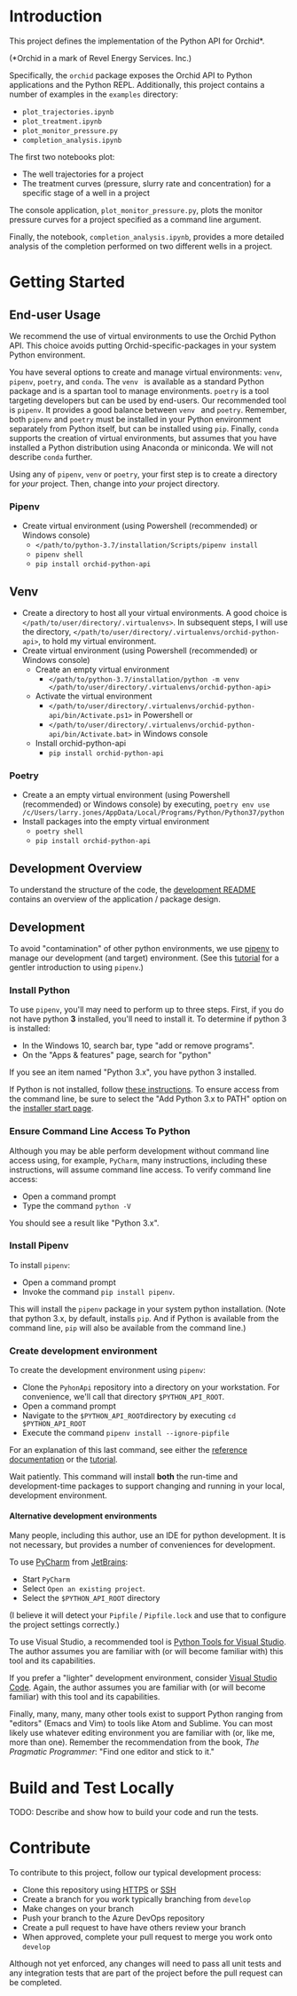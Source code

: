 # Introduction 

This project defines the implementation of the Python API for Orchid*.

(*Orchid in a mark of Revel Energy Services. Inc.)

Specifically, the `orchid` package exposes the Orchid API to Python applications and the Python REPL.
Additionally, this project contains a number of examples in the `examples` directory:

- `plot_trajectories.ipynb`
- `plot_treatment.ipynb`
- `plot_monitor_pressure.py`
- `completion_analysis.ipynb`

The first two notebooks plot:

- The well trajectories for a project
- The treatment curves (pressure, slurry rate and concentration) for a specific stage of a well in a project

The console application, `plot_monitor_pressure.py`, plots the monitor pressure curves for a project specified as a
command line argument. 
 
Finally, the notebook, `completion_analysis.ipynb`, provides a more detailed analysis of the completion performed on
 two different wells in a project.

# Getting Started

## End-user Usage

We recommend the use of virtual environments to use the Orchid Python API. This choice avoids putting 
Orchid-specific-packages in your system Python environment.

You have several options to create and manage virtual environments: `venv`, `pipenv`, `poetry`, and `conda`.
The `venv ` is available as a standard Python package and is a spartan tool to manage environments. `poetry`
is a tool targeting developers but can be used by end-users. Our recommended tool is `pipenv`. It provides a 
good balance between `venv ` and `poetry`. Remember, both `pipenv` and `poetry` must be installed in your 
Python environment separately from Python itself, but can be installed using `pip`. Finally, `conda` supports 
the creation of virtual environments, but assumes that you have installed a Python distribution using Anaconda
or miniconda. We will not describe `conda` further.

Using any of `pipenv`, `venv` or `poetry`, your first step is to create a directory for *your* project. Then, 
change into *your* project directory.

### Pipenv

- Create virtual environment (using Powershell (recommended) or Windows console)
    - `</path/to/python-3.7/installation/Scripts/pipenv install`
    - `pipenv shell`
    - `pip install orchid-python-api`
        
## Venv

- Create a directory to host all your virtual environments. A good choice is 
`</path/to/user/directory/.virtualenvs>`. In subsequent steps, I will use the directory, 
`</path/to/user/directory/.virtualenvs/orchid-python-api>`, to hold my virtual environment.
- Create virtual environment (using Powershell (recommended) or Windows console)
    - Create an empty virtual environment
        - `</path/to/python-3.7/installation/python -m venv </path/to/user/directory/.virtualenvs/orchid-python-api>`
    - Activate the virtual environment
        - `</path/to/user/directory/.virtualenvs/orchid-python-api/bin/Activate.ps1>` in Powershell or
        - `</path/to/user/directory/.virtualenvs/orchid-python-api/bin/Activate.bat>` in Windows console
    - Install orchid-python-api
        - `pip install orchid-python-api`
        
### Poetry

- Create a an empty virtual environment (using Powershell (recommended) or Windows console) by executing,
    `poetry env use /c/Users/larry.jones/AppData/Local/Programs/Python/Python37/python`
- Install packages into the empty virtual environment
    - `poetry shell`
    - `pip install orchid-python-api`

## Development Overview

To understand the structure of the code, the [development README](./docs_dev/README.md) contains an overview of 
the application / package design.

## Development

To avoid "contamination" of other python environments, we use [pipenv](https://pipenv.pypa.io/en/stable/) to manage our
development (and target) environment. (See this [tutorial](https://realpython.com/pipenv-guide/) for a gentler
introduction to using `pipenv`.)

### Install Python

To use `pipenv`, you'll may need to perform up to three steps. First, if you do not have python **3** installed, you'll need to
install it. To determine if python 3 is installed:

- In the Windows 10, search bar, type "add or remove programs".
- On the "Apps & features" page, search for "python"

If you see an item named "Python 3.x", you have python 3 installed.

If Python is not installed, follow [these instructions](https://docs.python.org/3/using/windows.html). To ensure access
from the command line, be sure to select the "Add Python 3.x to PATH" option on the [installer start
page](https://docs.python.org/3/_images/win_installer.png). 

### Ensure Command Line Access To Python

Although you may be able perform development without command line access using, for example, `PyCharm`, many
instructions, including these instructions, will assume command line access. To verify command line access:

- Open a command prompt
- Type the command `python -V`

You should see a result like "Python 3.x".

### Install Pipenv

To install `pipenv`:

- Open a command prompt
- Invoke the command `pip install pipenv`.

This will install the `pipenv` package in your system python installation. (Note that python 3.x, by default, installs
`pip`. And if Python is available from the command line, `pip` will also be available from the command line.)

### Create development environment

To create the development environment using `pipenv`:

- Clone the `PyhonApi` repository into a directory on your workstation. For convenience, we'll call that directory
  `$PYTHON_API_ROOT`.
- Open a command prompt
- Navigate to the `$PYTHON_API_ROOT`directory by executing `cd $PYTHON_API_ROOT`
- Execute the command `pipenv install --ignore-pipfile`

For an explanation of this last command, see either the [reference documentation](https://pipenv.pypa.io/en/stable/) or
the [tutorial](https://realpython.com/pipenv-guide/).

Wait patiently. This command will install **both** the run-time and development-time packages to support changing and
running in your local, development environment.

#### Alternative development environments

Many people, including this author, use an IDE for python development. It is not necessary, but provides a number of
conveniences for development.

To use [PyCharm](https://www.jetbrains.com/pycharm/) from [JetBrains](https://www.jetbrains.com/):

- Start `PyCharm`
- Select `Open an existing project`.
- Select the `$PYTHON_API_ROOT` directory

(I believe it will detect your `Pipfile` / `Pipfile.lock` and use that to configure the project settings correctly.)

To use Visual Studio, a recommended tool is [Python Tools for Visual
Studio](https://visualstudio.microsoft.com/vs/features/python/). The author assumes you are familiar with (or will
become familiar with) this tool and its capabilities.

If you prefer a "lighter" development environment, consider [Visual Studio
Code](https://code.visualstudio.com/docs/languages/python). Again, the author assumes you are familiar with (or will
become familiar) with this tool and its capabilities.

Finally, many, many, many other tools exist to support Python ranging from "editors" (Emacs and Vim) to tools like Atom
and Sublime. You can most likely use whatever editing environment you are familiar with (or, like me, more than one).
Remember the recommendation from the book, _The Pragmatic Programmer_: "Find one editor and stick to it."

# Build and Test Locally

TODO: Describe and show how to build your code and run the tests. 

# Contribute

To contribute to this project, follow our typical development process:

- Clone this repository using [HTTPS](https://github.com/Reveal-Energy-Services/orchid-python-api.git) or
  [SSH](git@github.com:Reveal-Energy-Services/orchid-python-api.git)
- Create a branch for you work typically branching from `develop`
- Make changes on your branch
- Push your branch to the Azure DevOps repository
- Create a pull request to have have others review your branch
- When approved, complete your pull request to merge you work onto `develop`

Although not yet enforced, any changes will need to pass all unit tests and any integration tests that are part of the
project before the pull request can be completed.
